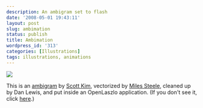 ```yaml
---
description: An ambigram set to flash
date: '2008-05-01 19:43:11'
layout: post
slug: ambimation
status: publish
title: Ambimation
wordpress_id: '313'
categories: [Illustrations]
tags: illustrations, animations
---
```


![](http://images.osteele.com/oflip.png)

This is an [ambigram](http://en.wikipedia.org/wiki/Ambigram) by [Scott Kim](http://scottkim.com), vectorized by [Miles Steele](http://milessteele.com/), cleaned up by Dan Lewis, and put inside an OpenLaszlo application.  (If you don't see it, click [here](http://images.osteele.com/oflip.html).)
